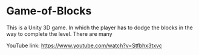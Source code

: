 # Game-of-Blocks
This is a Unity 3D game. In which the player has to dodge the blocks in the way to complete the level. There are many

YouTube link: https://www.youtube.com/watch?v=Stfbhx3txvc

